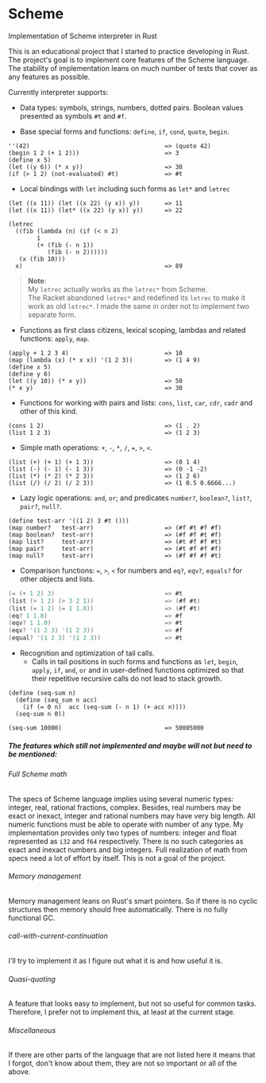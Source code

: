 # Scheme
Implementation of Scheme interpreter in Rust

This is an educational project that I started to practice developing in Rust.
The project's goal is to implement core features of the Scheme language.
The stability of implementation leans on much number of tests that cover as any features as possible.

Currently interpreter supports:

* Data types: symbols, strings, numbers, dotted pairs. Boolean values presented as symbols `#t` and `#f`.

* Base special forms and functions: `define`, `if`, `cond`, `quote`, `begin`.
```
''(42)                                      => (quote 42)
(begin 1 2 (+ 1 2)))                        => 3
(define x 5)
(let ((y 6)) (* x y))                       => 30
(if (> 1 2) (not-evaluated) #t)             => #t
```

* Local bindings with `let` including such forms as `let*` and `letrec`
```
(let ((x 11)) (let ((x 22) (y x)) y))       => 11
(let ((x 11)) (let* ((x 22) (y x)) y))      => 22

(letrec
  ((fib (lambda (n) (if (< n 2)
        1
        (+ (fib (- n 1))
           (fib (- n 2))))))
   (x (fib 10)))
  x)                                        => 89
```
> **Note**:<br>
My `letrec` actually works as the `letrec*` from Scheme.<br>
The Racket abandoned `letrec*` and redefined its `letrec` to make it work as old `letrec*`.
I made the same in order not to implement two separate form.

* Functions as first class citizens, lexical scoping, lambdas and related functions: `apply`, `map`.
```
(apply + 1 2 3 4)                           => 10
(map (lambda (x) (* x x)) '(1 2 3))         => (1 4 9)
(define x 5)
(define y 6)
(let ((y 10)) (* x y))                      => 50
(* x y)                                     => 30
```

* Functions for working with pairs and lists: `cons`, `list`, `car`, `cdr`, `cadr` and other of this kind.
```
(cons 1 2)                                  => (1 . 2)
(list 1 2 3)                                => (1 2 3)
```
* Simple math operations: `+`, `-`, `*`, `/`, `=`, `>`, `<`.
```
(list (+) (+ 1) (+ 1 3))                    => (0 1 4)
(list (-) (- 1) (- 1 3))                    => (0 -1 -2)
(list (*) (* 2) (* 2 3))                    => (1 2 6)
(list (/) (/ 2) (/ 2 3))                    => (1 0.5 0.6666...)
```

* Lazy logic operations: `and`, `or`; and predicates `number?`, `boolean?`, `list?`, `pair?`, `null?`.
```
(define test-arr '((1 2) 3 #t ()))
(map number?   test-arr)                    => (#f #t #f #f)
(map boolean?  test-arr)                    => (#f #f #t #f)
(map list?     test-arr)                    => (#t #f #f #t)
(map pair?     test-arr)                    => (#t #f #f #f)
(map null?     test-arr)                    => (#f #f #f #t)
```

* Comparison functions: `=`, `>`, `<` for numbers and `eq?`, `eqv?`, `equals?` for other objects and lists.
```d
(= (+ 1 2) 3)                               => #t
(list (> 1 2) (> 3 2 1))                    => (#f #t)
(list (= 1 2) (= 1 1.0))                    => (#f #t)
(eq? 1 1.0)                                 => #f
(eqv? 1 1.0)                                => #t
(eqv? '(1 2 3) '(1 2 3))                    => #f
(equal? '(1 2 3) '(1 2 3))                  => #t
```

* Recognition and optimization of tail calls.
  * Calls in tail positions in such forms and functions as `let`, `begin`, `apply`, `if`, `and`, `or` and in user-defined functions
optimized so that their repetitive recursive calls do not lead to stack growth.

```
(define (seq-sum n)
  (define (seq_sum n acc)
    (if (= 0 n)  acc (seq-sum (- n 1) (+ acc n))))
  (seq-sum n 0))
  
(seq-sum 10000)                             => 50005000
```

##### The features which still not implemented and maybe will not but need to be mentioned:

###### Full Scheme math

The specs of Scheme language implies using several numeric types: integer, real, rational fractions, complex.
Besides, real numbers may be exact or inexact, integer and rational numbers may have very big length.
All numeric functions must be able to operate with number of any type.
My implementation provides only two types of numbers: integer and float represented as `i32` and `f64` respectively.
There is no such categories as exact and inexact numbers and big integers.
Full realization of math from specs need a lot of effort by itself. This is not a goal of the project.

###### Memory management

Memory management leans on Rust's smart pointers. So if there is no cyclic structures then memory should free automatically.
There is no fully functional GC.

###### call-with-current-continuation
I'll try to implement it as I figure out what it is and how useful it is.

###### Quasi-quoting
A feature that looks easy to implement, but not so useful for common tasks.
Therefore, I prefer not to implement this, at least at the current stage.

###### Miscellaneous

If there are other parts of the language that are not listed here it means that I forgot, don't know about them, they are not so important or all of the above.

